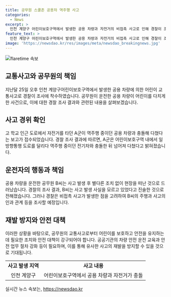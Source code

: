 ```yaml
---
title: 공무원 스쿨존 공용차 역주행 사고
categories:
  - News
excerpt: >
  인천 계양구 어린이보호구역에서 발생한 공용 차량과 자전거의 비접촉 사고로 인해 경찰이 조사에 착수했습니다. 사고 당시 차량은 역주행 중이었고, 자전거 탑승자는 넘어져 다친 것으로 확인됐습니다. 사고 차량은 행정복지센터 소속이며 운전자는 사고 발생 사실을 모른다고 진술했습니다. 경찰은 사고 경위와 인과 관계를 조사 중입니다.
feature_text: >
  인천 계양구 어린이보호구역에서 발생한 공용 차량과 자전거의 비접촉 사고로 인해 경찰이 조사에 착수했습니다. 사고 당시 차량은 역주행 중이었고, 자전거 탑승자는 넘어져 다친 것으로 확인됐습니다. 사고 차량은 행정복지센터 소속이며 운전자는 사고 발생 사실을 모른다고 진술했습니다. 경찰은 사고 경위와 인과 관계를 조사 중입니다.
image: 'https://newsdao.kr/res/images/meta/newsdao_breakingnews.jpg'
---
```


<p><img src="https://newsdao.kr/res/images/meta/newsdao_breakingnews.jpg" alt="flaretime 속보" /></p>

<h2 data-ke-size="size26">교통사고와 공무원의 책임</h2>

<p data-ke-size="size16">지난달 25일 오후 인천 계양구어린이보호구역에서 발생한 공용 차량에 의한 어린이 교통사고로 경찰이 조사에 착수하였습니다. 공무원이 운전한 공용 차량이 어린이를 다치게 한 사건으로, 이에 대한 경찰 조사 결과와 관련된 내용을 살펴보겠습니다.</p>

<h2 data-ke-size="size26">사고 경위 확인</h2>

<p data-ke-size="size16">고 학교 인근 도로에서 자전거를 타던 A군이 역주행 중이던 공용 차량과 충돌해 다쳤다는 보고가 접수되었습니다. 경찰 조사 결과에 따르면, A군은 어린이보호구역 내에서 일방향통행 도로를 달리다 역주행 중이던 전기차와 충돌한 뒤 넘어져 다쳤다고 밝혀졌습니다.</p>

<h2 data-ke-size="size26">운전자의 행동과 책임</h2>

<p data-ke-size="size16">공용 차량을 운전한 공무원 B씨는 사고 발생 후 별다른 조치 없이 현장을 떠난 것으로 드러났습니다. 경찰의 조사 결과, B씨는 사고 발생 사실을 모르고 있었다고 진술한 것으로 전해졌습니다. 그러나 경찰은 비접촉 사고가 발생한 점을 고려하여 B씨의 주행과 사고의 인과 관계 등을 조사할 예정입니다.</p>

<h2 data-ke-size="size26">재발 방지와 안전 대책</h2>

<p data-ke-size="size16">이러한 상황을 바탕으로, 공무원의 교통사고로부터 어린이를 보호하고 안전을 유지하는 데 필요한 조치와 안전 대책이 강구되어야 합니다. 공공기관의 차량 안전 운전 교육과 안전 업무 절차 강화 등이 필요하며, 이를 통해 유사한 사고의 재발을 방지할 수 있을 것으로 기대됩니다.</p>

<table>
    <tr>
        <td style="text-align: center; height: 17px;"><b>사고 발생 지역</b></td>
        <td style="text-align: center; height: 17px;"><b>사고 내용</b></td>
    </tr>
    <tr>
        <td style="text-align: center; height: 17px;">인천 계양구</td>
        <td style="text-align: center; height: 17px;">어린이보호구역에서 공용 차량과 자전거가 충돌</td>
    </tr>
</table>
실시간 뉴스 속보는, <a href="https://newsdao.kr" rel="dofollow">https://newsdao.kr</a>


